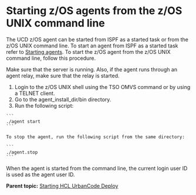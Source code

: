 # Starting z/OS agents from the z/OS UNIX command line

The UCD z/OS agent can be started from ISPF as a started task or from the z/OS UNIX command line. To start an agent from ISPF as a started task refer to [Starting agents](run_agent.md). To start the z/OS agent from the z/OS UNIX command line, follow this procedure.

Make sure that the server is running. Also, if the agent runs through an agent relay, make sure that the relay is started.

1.   Login to the z/OS UNIX shell using the TSO OMVS command or by using a TELNET client. 
2.   Go to the agent\_install\_dir/bin directory. 
3.   Run the following script: 

    ```
    ./agent start
    ```

    To stop the agent, run the following script from the same directory:

    ```
    ./agent.stop
    ```


When the agent is started from the command line, the current login user ID is used as the agent user ID.

**Parent topic:** [Starting HCL UrbanCode Deploy](../../com.ibm.udeploy.install.doc/topics/runProduct.md)

